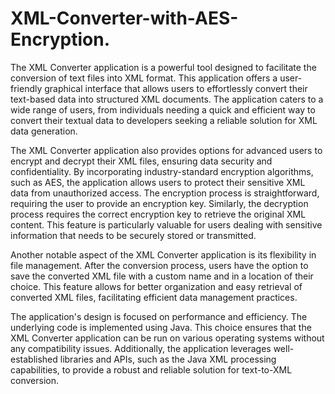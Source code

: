 # XML-Converter-with-AES-Encryption.

The XML Converter application is a powerful tool designed to facilitate the conversion of text files into XML format. This application offers a user-friendly graphical interface that allows users to effortlessly convert their text-based data into structured XML documents. The application caters to a wide range of users, from individuals needing a quick and efficient way to convert their textual data to developers seeking a reliable solution for XML data generation.

The XML Converter application also provides options for advanced users to encrypt and decrypt their XML files, ensuring data security and confidentiality. By incorporating industry-standard encryption algorithms, such as AES, the application allows users to protect their sensitive XML data from unauthorized access. The encryption process is straightforward, requiring the user to provide an encryption key. Similarly, the decryption process requires the correct encryption key to retrieve the original XML content. This feature is particularly valuable for users dealing with sensitive information that needs to be securely stored or transmitted.

Another notable aspect of the XML Converter application is its flexibility in file management. After the conversion process, users have the option to save the converted XML file with a custom name and in a location of their choice. This feature allows for better organization and easy retrieval of converted XML files, facilitating efficient data management practices.

The application's design is focused on performance and efficiency. The underlying code is implemented using Java. This choice ensures that the XML Converter application can be run on various operating systems without any compatibility issues. Additionally, the application leverages well-established libraries and APIs, such as the Java XML processing capabilities, to provide a robust and reliable solution for text-to-XML conversion.
